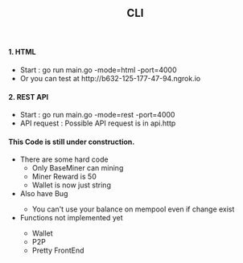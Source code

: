 <!DOCTYPE html>
<html lang="en">
<head>
    <meta charset="UTF-8" />
</head>
<body>
<header>
    <nav>
        <h1>CLI</h1>
    </nav>
</header>
<div>
    <h4>1. HTML</h4>
    <ul>
        <li>Start : go run main.go -mode=html -port=4000</li>
        <li>Or you can test at http://b632-125-177-47-94.ngrok.io </li>
    </ul>
    <h4>2. REST API</h4>
    <ul>
        <li>Start : go run main.go -mode=rest -port=4000</li>
        <li>API request : Possible API request is in api.http</li>
    </ul>
    <h4>This Code is still under construction.</h4>
    <ul>
        <li>There are some hard code
            <ul>
                <li>Only BaseMiner can mining</li>
                <li>Miner Reward is 50</li>
                <li>Wallet is now just string</li>
            </ul>
        <li>Also have Bug</li>
            <ul>
                <li>You can't use your balance on mempool even if change exist</li>
            </ul>
        <li>Functions not implemented yet</li>
        <ul>
            <li>Wallet</li>
            <li>P2P</li>
            <li>Pretty FrontEnd</li>
        </ul>
    </ul>
</div>
</body>
</html>
